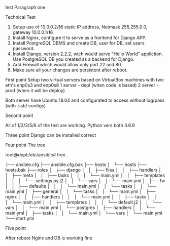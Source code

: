 test
Paragraph one

Technical Test

1.	Setup use of 10.0.0.2/16 static IP address, Netmask 255.255.0.0, gateway 10.0.0.1/16
2.	Install Nginx, configure it to serve as a frontend for Django APP.
3.	Install PostgreSQL DBMS and create DB, user for DB, set users password.
4.	Install Django, version 2.2.2, wich would serve "Hello World" appliction. Use PostgreSQL DB you created as a backend for Django.
5.	Add Firewall which would allow only port 22 and 80.
6.	Make sure all your changes are persistent after reboot.


First point
Setup two virtual servers based on VirtualBox machines with two eth's enp0s3 and enp0s8
1 server - depl (when code is based)
2 server - prod (when it will be deploy)

Both server have Ubuntu 18.04 and configurated to access without log/pass (with .ssh/ configs)

Second point

All of 1/2/3/5/6 of the test are working. Python vers both 3.6.9

Three point
Django can be installed correct

Four point
The tree

root@depl:/etc/ansible# tree .

├── ansible.cfg
├── ansible.cfg.bak
├── hosts
│   └── hosts
├── hosts.bak
├── roles
│   ├── django
│   │   ├── files
│   │   ├── handlers
│   │   ├── meta
│   │   ├── tasks
│   │   │   └── main.yml
│   │   ├── templates
│   │   │   └── settings.py.j2
│   │   └── vars
│   │       └── main.yml
│   ├── fw
│   │   ├── defaults
│   │   │   └── main.yml
│   │   └── tasks
│   │       └── main.yml
│   ├── general
│   │   └── tasks
│   │       └── main.yml
│   ├── nginx
│   │   ├── handlers
│   │   │   └── main.yml
│   │   ├── tasks
│   │   │   └── main.yml
│   │   ├── templates
│   │   │   └── default.j2
│   │   └── vars
│   │       └── main.yml
│   └── postgres
│       ├── handlers
│       │   └── main.yml
│       ├── tasks
│       │   └── main.yml
│       └── vars
│           └── main.yml
└── start.yml

Five point

After reboot Nginx and DB is working fine
